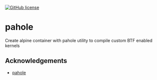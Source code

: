 [![GitHub license](https://img.shields.io/github/license/caprisys/pahole.svg)](https://github.com/caprisys/pahole/blob/main/LICENSE)

# pahole
Create alpine container with pahole utility to compile custom BTF enabled kernels

## Acknowledgements
* [pahole](https://git.kernel.org/pub/scm/devel/pahole/pahole.git/)
